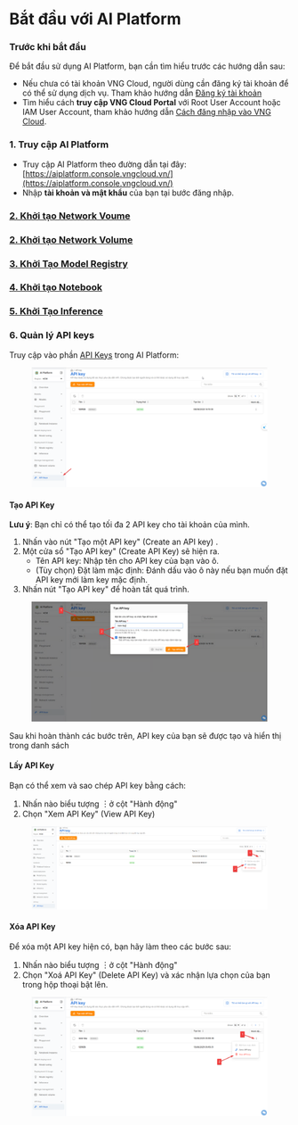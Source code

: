 # Bắt đầu với AI Platform

### Trước khi bắt đầu <a href="#gettingstarted-vcr-truockhibatdau" id="gettingstarted-vcr-truockhibatdau"></a>

Để bắt đầu sử dụng AI Platform, bạn cần tìm hiểu trước các hướng dẫn sau:

* Nếu chưa có tài khoản VNG Cloud, người dùng cần đăng ký tài khoản để có thể sử dụng dịch vụ. Tham khảo hướng dẫn [Đăng ký tài khoản](../../huong-dan-su-dung-tai-khoan/dang-ky-tai-khoan.md)
* Tìm hiểu cách **truy cập VNG Cloud Portal** với Root User Account hoặc IAM User Account, tham khảo hướng dẫn [Cách đăng nhập vào VNG Cloud](../../identity-and-access-management-iam/cac-loai-dinh-danh-iam/tai-khoan-user-accounts/cach-dang-nhap-vao-vng-cloud.md).

### 1. Truy cập AI Platform

* Truy cập AI Platform theo đường dẫn tại đây: [https://aiplatform.console.vngcloud.vn/](https://aiplatform.console.vngcloud.vn/)
* Nhập **tài khoản và mật khẩu** của bạn tại bước đăng nhập.

### [2. Khởi tạo Network Voume](https://docs.vngcloud.vn/vng-cloud-document/vn/ai-stack/ai-platform/network-volume)

### [2. Khởi tạo Network Volume](network-volume.md#buoc-1-khoi-tao-network-volume)

### [**3. Khởi Tạo Model Registry**](https://docs.vngcloud.vn/vng-cloud-document/vn/ai-stack/ai-platform/model-registry)

### [**4. Khởi tạo Notebook**](https://docs.vngcloud.vn/vng-cloud-document/vn/ai-stack/ai-platform/notebook-instance)

### [&#x35;**. Khởi Tạo Inference**](https://docs.vngcloud.vn/vng-cloud-document/vn/ai-stack/ai-platform/inference)

### 6. Quản lý API keys

Truy cập vào phần [API Keys](https://aiplatform.console.vngcloud.vn/keys) trong AI Platform:

<div align="center" data-full-width="false"><figure><img src="../../.gitbook/assets/image (6) (1) (1) (1).png" alt=""><figcaption></figcaption></figure></div>

#### Tạo API Key

**Lưu ý**: Bạn chỉ có thể tạo tối đa 2 API key cho tài khoản của mình.

1. Nhấn vào nút "Tạo một API key" (Create an API key) .
2. Một cửa sổ "Tạo API key" (Create API Key) sẽ hiện ra.&#x20;
   * Tên API key: Nhập tên cho API key của bạn vào ô.
   * (Tùy chọn) Đặt làm mặc định: Đánh dấu vào ô này nếu bạn muốn đặt API key mới làm key mặc định.
3. Nhấn nút "Tạo API key"  để hoàn tất quá trình.

<figure><img src="../../.gitbook/assets/image (8) (1) (1) (1).png" alt=""><figcaption></figcaption></figure>

Sau khi hoàn thành các bước trên, API key của bạn sẽ được tạo và hiển thị trong danh sách

#### Lấy API Key&#x20;

Bạn có thể xem và sao chép API key bằng cách:

1. Nhấn nào biểu tượng ︙ở cột "Hành động"
2. Chọn "Xem API Key" (View API Key)

<figure><img src="../../.gitbook/assets/image (13) (1) (1).png" alt=""><figcaption></figcaption></figure>

#### Xóa API Key

Để xóa một API key hiện có, bạn hãy làm theo các bước sau:

1. Nhấn nào biểu tượng ︙ở cột "Hành động"
2. Chọn "Xoá API Key" (Delete API Key) và xác nhận lựa chọn của bạn trong hộp thoại bật lên.

<figure><img src="../../.gitbook/assets/image (9) (1) (1).png" alt=""><figcaption></figcaption></figure>

